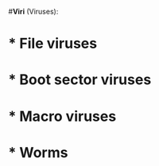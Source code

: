 #**Viri** (Viruses):
#        * File viruses
#        * Boot sector viruses
#        * Macro viruses
#        * Worms
